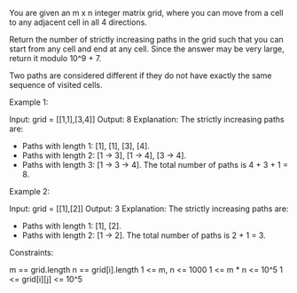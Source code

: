 You are given an m x n integer matrix grid, where you can move from a cell to
any adjacent cell in all 4 directions.

Return the number of strictly increasing paths in the grid such that you can
start from any cell and end at any cell. Since the answer may be very large,
return it modulo 10^9 + 7.

Two paths are considered different if they do not have exactly the same
sequence of visited cells.


Example 1:


Input: grid = [[1,1],[3,4]]
Output: 8
Explanation: The strictly increasing paths are:
- Paths with length 1: [1], [1], [3], [4].
- Paths with length 2: [1 -> 3], [1 -> 4], [3 -> 4].
- Paths with length 3: [1 -> 3 -> 4].
The total number of paths is 4 + 3 + 1 = 8.


Example 2:


Input: grid = [[1],[2]]
Output: 3
Explanation: The strictly increasing paths are:
- Paths with length 1: [1], [2].
- Paths with length 2: [1 -> 2].
The total number of paths is 2 + 1 = 3.



Constraints:


m == grid.length
n == grid[i].length
1 <= m, n <= 1000
1 <= m * n <= 10^5
1 <= grid[i][j] <= 10^5




